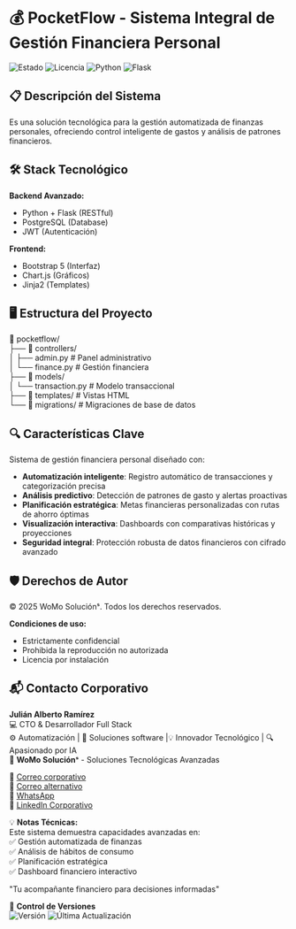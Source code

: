 # 💰 PocketFlow - Sistema Integral de Gestión Financiera Personal

![Estado](https://img.shields.io/badge/🚀_En_Desarrollo-yellow) 
![Licencia](https://img.shields.io/badge/Licencia-🔒_Privada-red)
![Python](https://img.shields.io/badge/Python-3776AB?logo=python&logoColor=white)
![Flask](https://img.shields.io/badge/Flask-000000?logo=flask&logoColor=white)

## 📋 Descripción del Sistema
Es una solución tecnológica para la gestión automatizada de finanzas personales, ofreciendo control inteligente de gastos y análisis de patrones financieros.

## 🛠 Stack Tecnológico
**Backend Avanzado:**
- Python + Flask (RESTful)
- PostgreSQL (Database)
- JWT (Autenticación)

**Frontend:**
- Bootstrap 5 (Interfaz)
- Chart.js (Gráficos)
- Jinja2 (Templates)

## 🖥️ Estructura del Proyecto
📁 pocketflow/  
├── 📂 controllers/  
│   ├── admin.py # Panel administrativo  
│   └── finance.py # Gestión financiera  
├── 📂 models/  
│   └── transaction.py # Modelo transaccional  
├── 📂 templates/ # Vistas HTML  
└── 📂 migrations/ # Migraciones de base de datos  

## 🔍 Características Clave  
Sistema de gestión financiera personal diseñado con:  
* **Automatización inteligente**: Registro automático de transacciones y categorización precisa  
* **Análisis predictivo**: Detección de patrones de gasto y alertas proactivas  
* **Planificación estratégica**: Metas financieras personalizadas con rutas de ahorro óptimas  
* **Visualización interactiva**: Dashboards con comparativas históricas y proyecciones  
* **Seguridad integral**: Protección robusta de datos financieros con cifrado avanzado
  
## 🛡️ Derechos de Autor
© 2025 WoMo Soluciónˢ. Todos los derechos reservados.

**Condiciones de uso:**
- Estrictamente confidencial
- Prohibida la reproducción no autorizada
- Licencia por instalación

## 📬 Contacto Corporativo
**Julián Alberto Ramírez**  
💻 CTO & Desarrollador Full Stack   
⚙️ Automatización | 🧩 Soluciones software |💡 Innovador Tecnológico | 🔍 Apasionado por IA  
🏢 **WoMo Soluciónˢ** - Soluciones Tecnológicas Avanzadas  

📧 [Correo corporativo](mailto:womostd@gmail.com)  
📧 [Correo alternativo](mailto:juliram81@hotmail.com)  
📱 [WhatsApp](https://wa.me/573180401930)  
🔗 [LinkedIn Corporativo](https://www.linkedin.com/company/womo-solucions/)  

💡 **Notas Técnicas:**  
Este sistema demuestra capacidades avanzadas en:  
✅ Gestión automatizada de finanzas  
✅ Análisis de hábitos de consumo  
✅ Planificación estratégica  
✅ Dashboard financiero interactivo  

"Tu acompañante financiero para decisiones informadas"


📅 **Control de Versiones**  
![Versión](https://img.shields.io/badge/Versión-1.1.0-blue) ![Última Actualización](https://img.shields.io/badge/Actualizado-Jul_2025-green)
